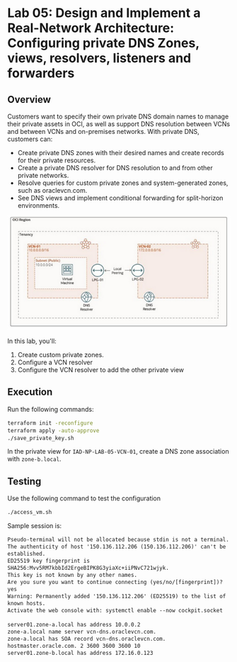 # Lab 05: Design and Implement a Real-Network Architecture: Configuring private DNS Zones, views, resolvers, listeners and forwarders

## Overview

Customers want to specify their own private DNS domain names to manage their private assets in OCI, as well as support DNS resolution between VCNs and between VCNs and on-premises networks. With private DNS, customers can:

- Create private DNS zones with their desired names and create records for their private resources.
- Create a private DNS resolver for DNS resolution to and from other private networks.
- Resolve queries for custom private zones and system-generated zones, such as oraclevcn.com.
- See DNS views and implement conditional forwarding for split-horizon environments.

![Layout of two VCNs connected via local peering](Lab_05_Layout.png)

In this lab, you'll:

1. Create custom private zones.
1. Configure a VCN resolver
1. Configure the VCN resolver to add the other private view

## Execution

Run the following commands:

```bash
terraform init -reconfigure
terraform apply -auto-approve
./save_private_key.sh
```

In the private view for `IAD-NP-LAB-05-VCN-01`, create a DNS zone association with `zone-b.local`.

## Testing

Use the following command to test the configuration

```bash
./access_vm.sh
```

Sample session is:

```text
Pseudo-terminal will not be allocated because stdin is not a terminal.
The authenticity of host '150.136.112.206 (150.136.112.206)' can't be established.
ED25519 key fingerprint is SHA256:Mvv5RM7kbbId2ErgeBIPK8G3yiaXc+iiPNvC721wjyk.
This key is not known by any other names.
Are you sure you want to continue connecting (yes/no/[fingerprint])? yes
Warning: Permanently added '150.136.112.206' (ED25519) to the list of known hosts.
Activate the web console with: systemctl enable --now cockpit.socket

server01.zone-a.local has address 10.0.0.2
zone-a.local name server vcn-dns.oraclevcn.com.
zone-a.local has SOA record vcn-dns.oraclevcn.com. hostmaster.oracle.com. 2 3600 3600 3600 10
server01.zone-b.local has address 172.16.0.123
```
